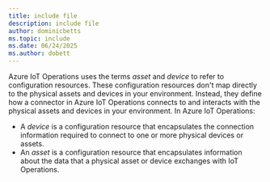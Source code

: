 ```yaml
---
title: include file
description: include file
author: dominicbetts
ms.topic: include
ms.date: 06/24/2025
ms.author: dobett
---
```


Azure IoT Operations uses the terms *asset* and *device* to refer to configuration resources. These configuration resources don't map directly to the physical assets and devices in your environment. Instead, they define how a connector in Azure IoT Operations connects to and interacts with the physical assets and devices in your environment. In Azure IoT Operations:

- A *device* is a configuration resource that encapsulates the connection information required to connect to one or more physical devices or assets.
- An *asset* is a configuration resource that encapsulates information about the data that a physical asset or device exchanges with IoT Operations.

